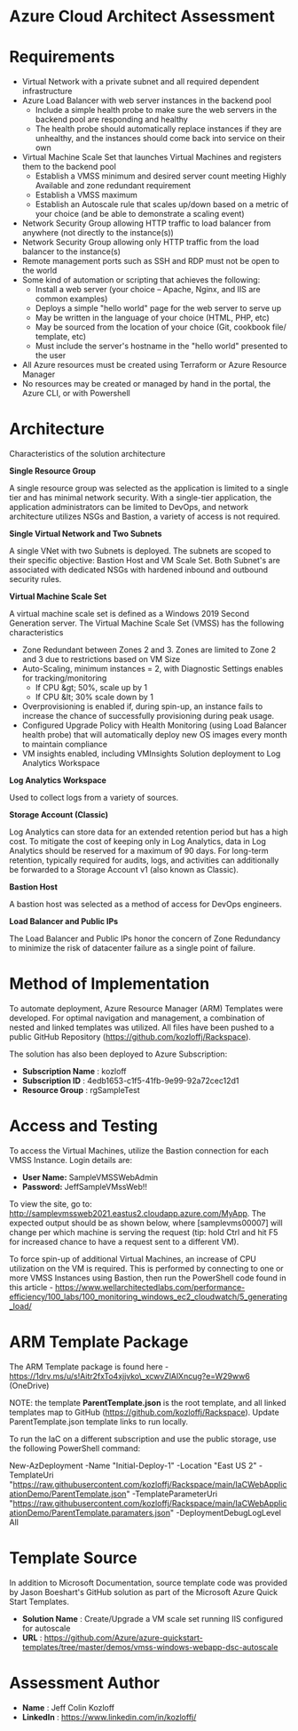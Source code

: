 # Azure Cloud Architect Assessment

# Requirements

- Virtual Network with a private subnet and all required dependent infrastructure
- Azure Load Balancer with web server instances in the backend pool
  - Include a simple health probe to make sure the web servers in the backend pool are responding and healthy
  - The health probe should automatically replace instances if they are unhealthy, and the instances should come back into service on their own
- Virtual Machine Scale Set that launches Virtual Machines and registers them to the backend pool
  - Establish a VMSS minimum and desired server count meeting Highly Available and zone redundant requirement
  - Establish a VMSS maximum
  - Establish an Autoscale rule that scales up/down based on a metric of your choice (and be able to demonstrate a scaling event)
- Network Security Group allowing HTTP traffic to load balancer from anywhere (not directly to the instance(s))
- Network Security Group allowing only HTTP traffic from the load balancer to the instance(s)
- Remote management ports such as SSH and RDP must not be open to the world
- Some kind of automation or scripting that achieves the following:
  - Install a web server (your choice – Apache, Nginx, and IIS are common examples)
  - Deploys a simple &quot;hello world&quot; page for the web server to serve up
  - May be written in the language of your choice (HTML, PHP, etc)
  - May be sourced from the location of your choice (Git, cookbook file/ template, etc)
  - Must include the server&#39;s hostname in the &quot;hello world&quot; presented to the user
- All Azure resources must be created using Terraform or Azure Resource Manager
- No resources may be created or managed by hand in the portal, the Azure CLI, or with Powershell

# Architecture


Characteristics of the solution architecture

**Single Resource Group**

A single resource group was selected as the application is limited to a single tier and has minimal network security. With a single-tier application, the application administrators can be limited to DevOps, and network architecture utilizes NSGs and Bastion, a variety of access is not required.

**Single Virtual Network and Two Subnets**

A single VNet with two Subnets is deployed. The subnets are scoped to their specific objective: Bastion Host and VM Scale Set. Both Subnet&#39;s are associated with dedicated NSGs with hardened inbound and outbound security rules.

**Virtual Machine Scale Set**

A virtual machine scale set is defined as a Windows 2019 Second Generation server. The Virtual Machine Scale Set (VMSS) has the following characteristics

- Zone Redundant between Zones 2 and 3. Zones are limited to Zone 2 and 3 due to restrictions based on VM Size
- Auto-Scaling, minimum instances = 2, with Diagnostic Settings enables for tracking/monitoring
  - If CPU \&gt; 50%, scale up by 1
  - If CPU \&lt; 30% scale down by 1
- Overprovisioning is enabled if, during spin-up, an instance fails to increase the chance of successfully provisioning during peak usage.
- Configured Upgrade Policy with Health Monitoring (using Load Balancer health probe) that will automatically deploy new OS images every month to maintain compliance
- VM insights enabled, including VMInsights Solution deployment to Log Analytics Workspace

**Log Analytics Workspace**

Used to collect logs from a variety of sources.

**Storage Account (Classic)**

Log Analytics can store data for an extended retention period but has a high cost. To mitigate the cost of keeping only in Log Analytics, data in Log Analytics should be reserved for a maximum of 90 days. For long-term retention, typically required for audits, logs, and activities can additionally be forwarded to a Storage Account v1 (also known as Classic).

**Bastion Host**

A bastion host was selected as a method of access for DevOps engineers.

**Load Balancer and Public IPs**

The Load Balancer and Public IPs honor the concern of Zone Redundancy to minimize the risk of datacenter failure as a single point of failure.

# Method of Implementation

To automate deployment, Azure Resource Manager (ARM) Templates were developed. For optimal navigation and management, a combination of nested and linked templates was utilized. All files have been pushed to a public GitHub Repository (https://github.com/kozloffj/Rackspace).

The solution has also been deployed to Azure Subscription:

- **Subscription Name** : kozloff
- **Subscription ID** : 4edb1653-c1f5-41fb-9e99-92a72cec12d1
- **Resource Group** : rgSampleTest

# Access and Testing

To access the Virtual Machines, utilize the Bastion connection for each VMSS Instance. Login details are:

- **User Name:** SampleVMSSWebAdmin
- **Password:** JeffSampleVMssWeb!!

To view the site, go to: http://samplevmssweb2021.eastus2.cloudapp.azure.com/MyApp. The expected output should be as shown below, where [samplevms00007] will change per which machine is serving the request (tip: hold Ctrl and hit F5 for increased chance to have a request sent to a different VM).


To force spin-up of additional Virtual Machines, an increase of CPU utilization on the VM is required. This is performed by connecting to one or more VMSS Instances using Bastion, then run the PowerShell code found in this article - https://www.wellarchitectedlabs.com/performance-efficiency/100_labs/100_monitoring_windows_ec2_cloudwatch/5_generating_load/

# ARM Template Package

The ARM Template package is found here - https://1drv.ms/u/s!Aitr2fxTo4xjjvko\_xcwvZlAlXncug?e=W29ww6 (OneDrive)

NOTE: the template **ParentTemplate.json** is the root template, and all linked templates map to GitHub (https://github.com/kozloffj/Rackspace). Update ParentTemplate.json template links to run locally.

To run the IaC on a different subscription and use the public storage, use the following PowerShell command:

New-AzDeployment -Name &quot;Initial-Deploy-1&quot; -Location &quot;East US 2&quot; -TemplateUri &quot;https://raw.githubusercontent.com/kozloffj/Rackspace/main/IaCWebApplicationDemo/ParentTemplate.json&quot; -TemplateParameterUri &quot;https://raw.githubusercontent.com/kozloffj/Rackspace/main/IaCWebApplicationDemo/ParentTemplate.paramaters.json&quot; -DeploymentDebugLogLevel All

# Template Source

In addition to Microsoft Documentation, source template code was provided by Jason Boeshart&#39;s GitHub solution as part of the Microsoft Azure Quick Start Templates.

- **Solution Name** : Create/Upgrade a VM scale set running IIS configured for autoscale
- **URL** : https://github.com/Azure/azure-quickstart-templates/tree/master/demos/vmss-windows-webapp-dsc-autoscale

# Assessment Author

- **Name** : Jeff Colin Kozloff
- **LinkedIn** : https://www.linkedin.com/in/kozloffj/
